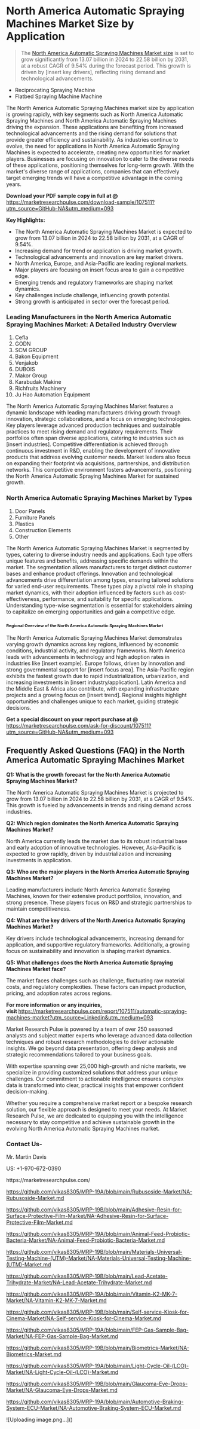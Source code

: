 
<h1>North America Automatic Spraying Machines Market&nbsp;Size by Application</h1><blockquote><p>The <a href="https://marketresearchpulse.com/download-sample/107511?utm_source=GitHub-NA&amp;utm_medium=093">North America Automatic Spraying Machines Market size</a> is set to grow significantly from 13.07 billion in 2024 to 22.58 billion by 2031, at a robust CAGR of 9.54% during the forecast period. This growth is driven by [insert key drivers], reflecting rising demand and technological advancements.</p></blockquote><ul><li>Reciprocating Spraying Machine<li> Flatbed Spraying Machine Machine</li></ul><p>The North America Automatic Spraying Machines market size by application is growing rapidly, with key segments such as North America Automatic Spraying Machines and North America Automatic Spraying Machines driving the expansion. These applications are benefiting from increased technological advancements and the rising demand for solutions that provide greater efficiency and sustainability. As industries continue to evolve, the need for applications in North America Automatic Spraying Machines is expected to accelerate, creating new opportunities for market players. Businesses are focusing on innovation to cater to the diverse needs of these applications, positioning themselves for long-term growth. With the market's diverse range of applications, companies that can effectively target emerging trends will have a competitive advantage in the coming years.</p><p><strong>Download your PDF sample copy in full at @ </strong><a href="https://marketresearchpulse.com/download-sample/107511?utm_source=GitHub-NA&amp;utm_medium=093">https://marketresearchpulse.com/download-sample/107511?utm_source=GitHub-NA&amp;utm_medium=093</a></p><p><strong>Key Highlights: </strong></p><ul><li>The North America Automatic Spraying Machines Market is expected to grow from 13.07 billion in 2024 to 22.58 billion by 2031, at a CAGR of 9.54%.</li><li>Increasing demand for trend or application is driving market growth.</li><li>Technological advancements and innovation are key market drivers.</li><li>North America, Europe, and Asia-Pacific are leading regional markets.</li><li>Major players are focusing on insert focus area to gain a competitive edge.</li><li>Emerging trends and regulatory frameworks are shaping market dynamics.</li><li>Key challenges include challenge, influencing growth potential.</li><li>Strong growth is anticipated in sector over the forecast period.</li></ul><h3>Leading Manufacturers in the North America Automatic Spraying Machines Market: A Detailed Industry Overview</h3><ol><li>Cefla</li><li>GODN</li><li>SCM GROUP</li><li>Bakon Equipment</li><li>Venjakob</li><li>DUBOIS</li><li>Makor Group</li><li>Karabudak Makine</li><li>Richfruits Machinery</li><li>Ju Hao Automation Equipment</li></ol><div class="flex max-w-full flex-col flex-grow"><div class="min-h-8 text-message flex w-full flex-col items-end gap-2 whitespace-normal break-words [.text-message+&amp;]:mt-5" dir="auto" data-message-author-role="assistant" data-message-id="fd8432e4-4910-450d-b182-61b7bfb0a01f" data-message-model-slug="gpt-4o"><div class="flex w-full flex-col gap-1 empty:hidden first:pt-[3px]"><div class="markdown prose w-full break-words dark:prose-invert light"><p>The North America Automatic Spraying Machines Market features a dynamic landscape with leading manufacturers driving growth through innovation, strategic collaborations, and a focus on emerging technologies. Key players leverage advanced production techniques and sustainable practices to meet rising demand and regulatory requirements. Their portfolios often span diverse applications, catering to industries such as [insert industries]. Competitive differentiation is achieved through continuous investment in R&amp;D, enabling the development of innovative products that address evolving customer needs. Market leaders also focus on expanding their footprint via acquisitions, partnerships, and distribution networks. This competitive environment fosters advancements, positioning the North America Automatic Spraying Machines Market for sustained growth.</p></div></div></div></div><h3>North America Automatic Spraying Machines Market by Types</h3><ol><li>Door Panels<li> Furniture Panels<li> Plastics<li> Construction Elements<li> Other</li></ol><div class="flex max-w-full flex-col flex-grow"><div class="min-h-8 text-message flex w-full flex-col items-end gap-2 whitespace-normal break-words [.text-message+&amp;]:mt-5" dir="auto" data-message-author-role="assistant" data-message-id="084470be-0bb7-4664-bddf-5156b4f41249" data-message-model-slug="gpt-4o-mini"><div class="flex w-full flex-col gap-1 empty:hidden first:pt-[3px]"><div class="markdown prose w-full break-words dark:prose-invert light"><p>The North America Automatic Spraying Machines Market is segmented by types, catering to diverse industry needs and applications. Each type offers unique features and benefits, addressing specific demands within the market. The segmentation allows manufacturers to target distinct customer bases and enhance product offerings. Innovation and technological advancements drive differentiation among types, ensuring tailored solutions for varied end-user requirements. These types play a pivotal role in shaping market dynamics, with their adoption influenced by factors such as cost-effectiveness, performance, and suitability for specific applications. Understanding type-wise segmentation is essential for stakeholders aiming to capitalize on emerging opportunities and gain a competitive edge.</p></div></div></div></div><h3><span style="font-size: 11px;">Regional Overview of the North America Automatic Spraying Machines Market</span></h3><div class="flex max-w-full flex-col flex-grow"><div class="min-h-8 text-message flex w-full flex-col items-end gap-2 whitespace-normal break-words [.text-message+&amp;]:mt-5" dir="auto" data-message-author-role="assistant" data-message-id="e9038762-ce64-4e30-91c9-9bd413514231" data-message-model-slug="gpt-4o-mini"><div class="flex w-full flex-col gap-1 empty:hidden first:pt-[3px]"><div class="markdown prose w-full break-words dark:prose-invert light"><p>The North America Automatic Spraying Machines Market demonstrates varying growth dynamics across key regions, influenced by economic conditions, industrial activity, and regulatory frameworks. North America leads with advancements in technology and high adoption rates in industries like [insert example]. Europe follows, driven by innovation and strong governmental support for [insert focus area]. The Asia-Pacific region exhibits the fastest growth due to rapid industrialization, urbanization, and increasing investments in [insert industry/application]. Latin America and the Middle East &amp; Africa also contribute, with expanding infrastructure projects and a growing focus on [insert trend]. Regional insights highlight opportunities and challenges unique to each market, guiding strategic decisions.</p></div></div></div></div><p><strong>Get a special discount on your report purchase at @ </strong><a href="https://marketresearchpulse.com/ask-for-discount/107511?utm_source=GitHub-NA&amp;utm_medium=093">https://marketresearchpulse.com/ask-for-discount/107511?utm_source=GitHub-NA&amp;utm_medium=093</a></p><h2>Frequently Asked Questions (FAQ) in the North America Automatic Spraying Machines Market</h2><p><strong>Q1: What is the growth forecast for the North America Automatic Spraying Machines Market?</strong></p><p>The North America Automatic Spraying Machines Market is projected to grow from 13.07 billion in 2024 to 22.58 billion by 2031, at a CAGR of 9.54%. This growth is fueled by advancements in trends and rising demand across industries.</p><p><strong>Q2: Which region dominates the North America Automatic Spraying Machines Market?</strong></p><p>North America currently leads the market due to its robust industrial base and early adoption of innovative technologies. However, Asia-Pacific is expected to grow rapidly, driven by industrialization and increasing investments in application.</p><p><strong>Q3: Who are the major players in the North America Automatic Spraying Machines Market?</strong></p><p>Leading manufacturers include North America Automatic Spraying Machines, known for their extensive product portfolios, innovation, and strong presence. These players focus on R&amp;D and strategic partnerships to maintain competitiveness.</p><p><strong>Q4: What are the key drivers of the North America Automatic Spraying Machines Market?</strong></p><p>Key drivers include technological advancements, increasing demand for application, and supportive regulatory frameworks. Additionally, a growing focus on sustainability and innovation is shaping market dynamics.</p><p><strong>Q5: What challenges does the North America Automatic Spraying Machines Market face?</strong></p><p>The market faces challenges such as challenge, fluctuating raw material costs, and regulatory complexities. These factors can impact production, pricing, and adoption rates across regions.</p><p><strong>For more information or any inquiries, visit&nbsp;</strong><a href="https://marketresearchpulse.com/report/107511/automatic-spraying-machines-market?utm_source=Linkedin&utm_medium=093">https://marketresearchpulse.com/report/107511/automatic-spraying-machines-market?utm_source=Linkedin&utm_medium=093</a></p><p>Market Research Pulse is powered by a team of over 250 seasoned analysts and subject matter experts who leverage advanced data collection techniques and robust research methodologies to deliver actionable insights. We go beyond data presentation, offering deep analysis and strategic recommendations tailored to your business goals.</p><p>With expertise spanning over 25,000 high-growth and niche markets, we specialize in providing customized solutions that address your unique challenges. Our commitment to actionable intelligence ensures complex data is transformed into clear, practical insights that empower confident decision-making.</p><p>Whether you require a comprehensive market report or a bespoke research solution, our flexible approach is designed to meet your needs. At Market Research Pulse, we are dedicated to equipping you with the intelligence necessary to stay competitive and achieve sustainable growth in the evolving North America Automatic Spraying Machines market.</p><h3><strong>Contact Us-</strong></h3><p>Mr. Martin Davis</p><p>US: +1-970-672-0390</p><p>https://marketresearchpulse.com/</p><p><a href="https://github.com/vikas8305/MRP-19A/blob/main/Rubusoside-Market/NA-Rubusoside-Market.md">https://github.com/vikas8305/MRP-19A/blob/main/Rubusoside-Market/NA-Rubusoside-Market.md</a></p><p><a href="https://github.com/vikas8305/MRP-19B/blob/main/Adhesive-Resin-for-Surface-Protective-Film-Market/NA-Adhesive-Resin-for-Surface-Protective-Film-Market.md">https://github.com/vikas8305/MRP-19B/blob/main/Adhesive-Resin-for-Surface-Protective-Film-Market/NA-Adhesive-Resin-for-Surface-Protective-Film-Market.md</a></p><p><a href="https://github.com/vikas8305/MRP-19A/blob/main/Animal-Feed-Probiotic-Bacteria-Market/NA-Animal-Feed-Probiotic-Bacteria-Market.md">https://github.com/vikas8305/MRP-19A/blob/main/Animal-Feed-Probiotic-Bacteria-Market/NA-Animal-Feed-Probiotic-Bacteria-Market.md</a></p><p><a href="https://github.com/vikas8305/MRP-19B/blob/main/Materials-Universal-Testing-Machine-(UTM)-Market/NA-Materials-Universal-Testing-Machine-(UTM)-Market.md">https://github.com/vikas8305/MRP-19B/blob/main/Materials-Universal-Testing-Machine-(UTM)-Market/NA-Materials-Universal-Testing-Machine-(UTM)-Market.md</a></p><p><a href="https://github.com/vikas8305/MRP-19B/blob/main/Lead-Acetate-Trihydrate-Market/NA-Lead-Acetate-Trihydrate-Market.md">https://github.com/vikas8305/MRP-19B/blob/main/Lead-Acetate-Trihydrate-Market/NA-Lead-Acetate-Trihydrate-Market.md</a></p><p><a href="https://github.com/vikas8305/MRP-19A/blob/main/Vitamin-K2-MK-7-Market/NA-Vitamin-K2-MK-7-Market.md">https://github.com/vikas8305/MRP-19A/blob/main/Vitamin-K2-MK-7-Market/NA-Vitamin-K2-MK-7-Market.md</a></p><p><a href="https://github.com/vikas8305/MRP-19B/blob/main/Self-service-Kiosk-for-Cinema-Market/NA-Self-service-Kiosk-for-Cinema-Market.md">https://github.com/vikas8305/MRP-19B/blob/main/Self-service-Kiosk-for-Cinema-Market/NA-Self-service-Kiosk-for-Cinema-Market.md</a></p><p><a href="https://github.com/vikas8305/MRP-19A/blob/main/FEP-Gas-Sample-Bag-Market/NA-FEP-Gas-Sample-Bag-Market.md">https://github.com/vikas8305/MRP-19A/blob/main/FEP-Gas-Sample-Bag-Market/NA-FEP-Gas-Sample-Bag-Market.md</a></p><p><a href="https://github.com/vikas8305/MRP-19B/blob/main/Biometrics-Market/NA-Biometrics-Market.md">https://github.com/vikas8305/MRP-19B/blob/main/Biometrics-Market/NA-Biometrics-Market.md</a></p><p><a href="https://github.com/vikas8305/MRP-19A/blob/main/Light-Cycle-Oil-(LCO)-Market/NA-Light-Cycle-Oil-(LCO)-Market.md">https://github.com/vikas8305/MRP-19A/blob/main/Light-Cycle-Oil-(LCO)-Market/NA-Light-Cycle-Oil-(LCO)-Market.md</a></p><p><a href="https://github.com/vikas8305/MRP-19B/blob/main/Glaucoma-Eye-Drops-Market/NA-Glaucoma-Eye-Drops-Market.md">https://github.com/vikas8305/MRP-19B/blob/main/Glaucoma-Eye-Drops-Market/NA-Glaucoma-Eye-Drops-Market.md</a></p><p><a href="https://github.com/vikas8305/MRP-19A/blob/main/Automotive-Braking-System-ECU-Market/NA-Automotive-Braking-System-ECU-Market.md">https://github.com/vikas8305/MRP-19A/blob/main/Automotive-Braking-System-ECU-Market/NA-Automotive-Braking-System-ECU-Market.md</a></p>
![Uploading image.png…]()

